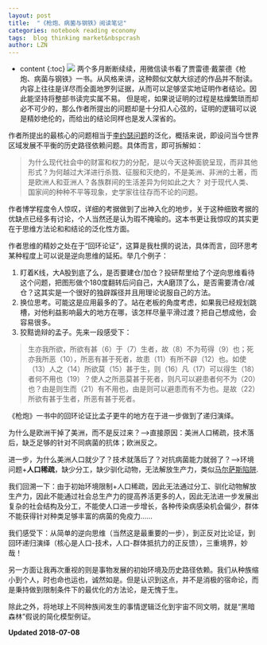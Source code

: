 ```yaml
---
layout: post
title:  "《枪炮、病菌与钢铁》阅读笔记"
categories: notebook reading economy
tags:  blog thinking market&nbspcrash 
author: LZN
---
```


* content
{:toc}
![](https://img1.doubanio.com/view/ark_article_cover/retina/public/25809579.jpg?v=1474619881.0)
两个多月断断续续，用微信读书看了贾雷德·戴蒙德《枪炮、病菌与钢铁》一书。从风格来讲，这种颇似文献大综述的作品并不耐读。内容上往往是详尽而全面地罗列证据，从而可以足够坚实地证明作者结论。因此能坚持将整部书读完实属不易。
但是呢，如果说证明的过程是枯燥繁琐而却必不可少的，那么作者所提出的问题却是十分扣人心弦的，证明的逻辑可以说是精妙绝伦的，而给出的结论同样也是发人深省的。

作者所提出的最核心的问题相当于[李约瑟问题](https://zh.wikipedia.org/wiki/%E6%9D%8E%E7%BA%A6%E7%91%9F%E9%9A%BE%E9%A2%98)的泛化，概括来说，即设问当今世界区域发展不平衡的历史路径依赖问题。具体而言，即可拆解如：

>为什么现代社会中的财富和权力的分配，是以今天这种面貌呈现，而非其他形式？为何越过大洋进行杀戮、征服和灭绝的，不是美洲、非洲的土著，而是欧洲人和亚洲人？各族群间的生活差异为何如此之大？ 对于现代人类、国家间的种种不平等现象，史学家往往存而不论的问题。

作者博学程度令人惊叹，详细的考据做到了出神入化的地步，关于这种细致考据的优缺点已经多有讨论，个人当然还是认为瑕不掩瑜的。这本书更让我惊叹的其实更在于思维方法论和和结论的泛化性方面。

作者思维的精妙之处在于“回环论证”，这算是我杜撰的说法，具体而言，回环思考某种程度上可以说是逆向思维的延拓。举几个例子：

1. 盯着K线，大A股到底了么，是否要建仓/加仓？投研帮里给了个逆向思维看待这个问题，把图形做个180度翻转后问自己，大A磨顶了么，是否需要清仓/减仓？这其实是一个很好的独辟蹊径并且用理论说服自己的方法。
2. 换位思考。可能这是应用最多的了。站在老板的角度考虑，如果我已经规划跳槽，对他利益影响最大的地方在哪，该怎样尽量平滑过渡？把自己想成他，会容易很多。
3. 狡黠诡辩的孟子。先来一段感受下：
>生亦我所欲，所欲有甚（6）于（7）生者，故（8）不为苟得（9）也；死亦我所恶（10），所恶有甚于死者，故患（11）有所不辟（12）也。如使（13）人之（14）所欲莫（15）甚于生，则（16）凡（17）可以得生（18）者何不用也（19）？使人之所恶莫甚于死者，则凡可以避患者何不为（20）也？由是则生而（21）有不用也，由是则可以避患而有不为也。是故（22）所欲有甚于生者，所恶有甚于死者。

《枪炮》一书中的回环论证比孟子更牛的地方在于进一步做到了递归演绎。

为什么是欧洲干掉了美洲，而不是反过来？-->直接原因：美洲人口稀疏，技术落后，缺乏足够的针对不同病菌的抗体；欧洲反之。

进一步，为什么美洲人口就少了？技术就落后了？对抗病菌能力就弱了？-->环境问题+**人口稀疏**，缺少分工，缺少驯化动物，无法解放生产力，类似[马尔萨斯陷阱](https://zh.wikipedia.org/zh-hk/马尔萨斯陷阱).

我们回溯一下：由于初始环境限制+人口稀疏，因此无法通过分工、驯化动物解放生产力，因此不能通过社会总生产力的提高养活更多的人，因此无法进一步发展出复杂的社会结构及分工，不能使人口进一步增长，各种传染病感染机会偏少，群体不能获得针对种类足够丰富的病菌的免疫力……

我们感受下：从简单的逆向思维（当然这是最重要的一步），到正反对比论证，到回环递归演绎（核心是人口-技术，人口-群体抵抗力的正反馈），三重境界，妙哉！

另一方面让我再次重视的则是事物发展的初始环境及历史路径依赖。我们从种族缩小到个人，时也命也运也，诚然如是。但是认识到这点，并不是消极的宿命论，而是秉持做到限制条件下的最优化的方法论，是无愧于生。

除此之外，将地球上不同种族间发生的事情逻辑泛化到宇宙不同文明，就是“黑暗森林”假说的简化模型例证。

**Updated 2018-07-08**
